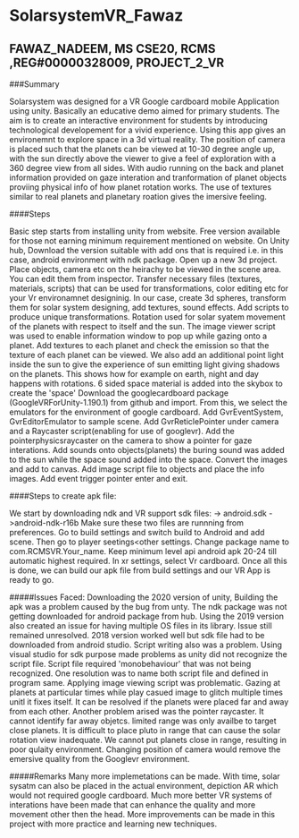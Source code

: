 # SolarsystemVR_Fawaz

## FAWAZ_NADEEM, MS CSE20, RCMS ,REG#00000328009, PROJECT_2_VR

###Summary

Solarsystem was designed for a VR Google cardboard mobile Application using unity.
Basically an educative demo aimed for primary students. 
The aim is to create an interactive environment for students by introducing technological developement for a vivid experience.
Using this app gives an environemnt to explore space in a 3d virtual reality. The position of camera is placed such that the planets can be viewed at 10-30 degree angle up, with the sun directly above the viewer to give a feel of exploration with a 360 degree view from all sides. With audio running on the back and planet information provided on gaze interation and tranformation of planet objects proviing physical info of how planet rotation works. The use of textures similar to real planets and planetary roation gives the imersive feeling.

####Steps

Basic step starts from installing unity from website. Free version available for those not earning minimum requirement mentioned on website.
On Unity hub, Download the version suitable with add ons that is required i.e. in this case, android environment with ndk package.
Open up a new 3d project. Place objects, camera etc on the heirachy to be viewed in the scene area. You can edit them from inspector.
Transfer necessary files (textures, materials, scripts) that can be used for transformations, color editing etc for your Vr environamnet designinig.
In our case, create 3d spheres, transform them for solar system designing, add textures, sound effects.
Add scripts to produce unique transformations. Rotation used for solar syatem movement of the planets with respect to itself and the sun.
The image viewer script was used to enable information window to pop up while gazing onto a planet.
Add textures to each planet and check the emission so that the texture of each planet can be viewed. 
We also add an additional point light inside the sun to give the experience of sun emitting light giving shadows on the planets. This shows how for example on earth, night and day happens with rotations.
6 sided space material is added into the skybox to create the 'space'
Download the googlecardboard package (GoogleVRForUnity-1.190.1) from github and import. From this, we select the emulators for the environment of google cardboard. Add GvrEventSystem, GvrEditorEmulator to sample scene. Add GvrReticlePointer under camera and a Raycaster script(enabling for use of googlevr). 
Add the pointerphysicsraycaster on the camera to show a pointer for gaze interations.
Add sounds onto objects(planets) the buring sound was added to the sun while the space sound added into the space.
Convert the images and add to canvas. Add image script file to objects and place the info images. Add event trigger pointer enter and exit.

####Steps to create apk file:

We start by downloading ndk and VR support sdk files:
-> android.sdk
->android-ndk-r16b
Make sure these two files are runnning from preferences.
Go to build settings and switch build to Android and add scene.
Then go to player seetings<other settings.
Change package name to com.RCMSVR.Your_name.
Keep minimum level api android apk 20-24 till automatic highest required.
In xr settings, select Vr cardboard.
Once all this is done, we can build our apk file from build settings and our VR App is ready to go.

#####Issues Faced:
Downloading the 2020 version of unity, Building the apk was a problem caused by the bug from unty.
The ndk package was not getting downloaded for android package from hub.
Using the 2019 version also created an issue for having multiple OS files in its library. 
Issue still remained unresolved.
2018 version worked well but sdk file had to be downloaded from android studio.
Script writing also was a problem. Using visual studio for sdk purpose made problems as unity did not recognize the script file.
Script file required 'monobehaviour' that was not being recognized. One resolution was to name both script file and defined in program same.
Applying image viewing script was problematic. Gazing at planets at particular times while play casued image to glitch multiple times unitl it fixes itself. It can be resolved if the planets were placed far and away from each other.
Another problem arised was the pointer raycaster. It cannot identify far away objetcs. limited range was only availbe to target close planets. It is difficult to place pluto in range that can cause the solar rotation view inadequate. 
We cannot put planets close in range, resulting in poor qulaity environment. Changing position of camera would remove the emersive quality from the Googlevr environment.

#####Remarks
Many more implemetations can be made. With time, solar sysatm can also be placed in the actual environment, depiction AR which would not required google cardboard. Much more better VR systems of interations have been made that can enhance the quality and more movement other then the head. More improvements can be made in this project with more practice and learning new techniques.


